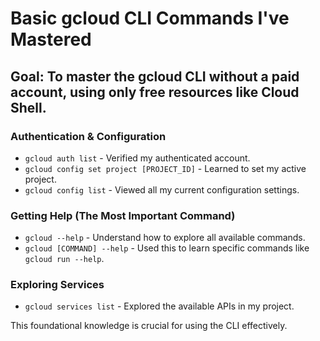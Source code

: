# Basic gcloud CLI Commands I've Mastered

## Goal: To master the gcloud CLI without a paid account, using only free resources like Cloud Shell.

### Authentication & Configuration
- `gcloud auth list` - Verified my authenticated account.
- `gcloud config set project [PROJECT_ID]` - Learned to set my active project.
- `gcloud config list` - Viewed all my current configuration settings.

### Getting Help (The Most Important Command)
- `gcloud --help` - Understand how to explore all available commands.
- `gcloud [COMMAND] --help` - Used this to learn specific commands like `gcloud run --help`.

### Exploring Services
- `gcloud services list` - Explored the available APIs in my project.

This foundational knowledge is crucial for using the CLI effectively.
